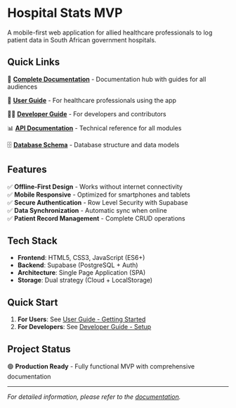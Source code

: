 # Hospital Stats MVP

A mobile-first web application for allied healthcare professionals to log patient data in South African government hospitals.

## Quick Links

📖 **[Complete Documentation](docs/README.md)** - Documentation hub with guides for all audiences

🚀 **[User Guide](docs/USER_GUIDE.md)** - For healthcare professionals using the app

👩‍💻 **[Developer Guide](docs/DEVELOPER_GUIDE.md)** - For developers and contributors

📊 **[API Documentation](docs/API_DOCUMENTATION.md)** - Technical reference for all modules

🗄️ **[Database Schema](docs/DATABASE_SCHEMA.md)** - Database structure and data models

## Features

✅ **Offline-First Design** - Works without internet connectivity  
✅ **Mobile Responsive** - Optimized for smartphones and tablets  
✅ **Secure Authentication** - Row Level Security with Supabase  
✅ **Data Synchronization** - Automatic sync when online  
✅ **Patient Record Management** - Complete CRUD operations  

## Tech Stack

- **Frontend**: HTML5, CSS3, JavaScript (ES6+)
- **Backend**: Supabase (PostgreSQL + Auth)
- **Architecture**: Single Page Application (SPA)
- **Storage**: Dual strategy (Cloud + LocalStorage)

## Quick Start

1. **For Users**: See [User Guide - Getting Started](docs/USER_GUIDE.md#getting-started)
2. **For Developers**: See [Developer Guide - Setup](docs/DEVELOPER_GUIDE.md#development-setup)

## Project Status

🟢 **Production Ready** - Fully functional MVP with comprehensive documentation

---

*For detailed information, please refer to the [documentation](docs/README.md).*